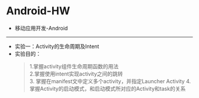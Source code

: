 # Android-HW
*    移动应用开发-Android
  ---
*    实验一：Activity的生命周期及Intent
*    实验目的：
     >1.掌握activity组件生命周期函数的用法  
     >2.掌握使用intent实现activity之间的跳转  
     >    3.  掌握在manifest文中定义多个activity，并指定Launcher Activity
     >    4.  掌握Activity的启动模式，和启动模式所对应的Activity和task的关系
     
  

